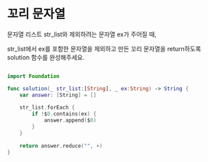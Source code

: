 꼬리 문자열
==========

문자열 리스트 str_list와 제외하려는 문자열 ex가 주어질 때,    

str_list에서 ex를 포함한 문자열을 제외하고 만든 꼬리 문자열을 return하도록 solution 함수를 완성해주세요.   

```swift 

import Foundation

func solution(_ str_list:[String], _ ex:String) -> String {
    var answer: [String] = []
    
    str_list.forEach {
        if !$0.contains(ex) {
            answer.append($0)
        }
    }
    
    return answer.reduce("", +)
}

```
